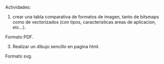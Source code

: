 Actividades:

1) crear una tabla comparativa de formatos de imagen, tanto de bitsmaps como de vectorizados (con tipos, caracteristicas areas de aplicacion, etc...).

Formato PDF.

3) Realizar un dibujo sencillo en pagina html.

Formato svg.
